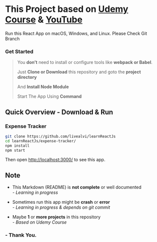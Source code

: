 # This Project based on [Udemy Course](https://www.udemy.com/course/react-the-complete-guide-incl-redux/ "React - The Complete Guide (incl Hooks, React Router, Redux)") & [YouTube](https://youtu.be/QFaFIcGhPoM "ReactJS Tutorial for Beginners")

Run this React App on macOS, Windows, and Linux. Please Check Git Branch

### Get Started

> You **don’t** need to install or configure tools like **webpack or Babel**.
>
> Just **Clone or Download** this repository and goto the **project directory**
>
> And **Install Node Module**
>
> Start The App Using **Command**

## Quick Overview - Download & Run

### Expense Tracker

```sh
git clone https://github.com/livealvi/learnReactJs
cd learnReactJs/expense-tracker/
npm install
npm start
```

Then open [http://localhost:3000/](http://localhost:3000/) to see this app.<br>

## Note

- This Markdown (README) is **not complete** or well documented
  <br>- _Learning in progress_

- Sometimes run this app might be **crash** or **error**
  <br>- _Learning in progress & depends on git commit_

- Maybe **1** or **more projects** in this repository <br>- _Based on Udemy Course_

### - Thank You.

<!-- ## License

Create React App is open source software [licensed as MIT](https://github.com/facebook/create-react-app/blob/main/LICENSE). The Create React App logo is licensed under a [Creative Commons Attribution 4.0 International license](https://creativecommons.org/licenses/by/4.0/). -->
